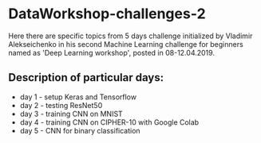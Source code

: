 # DataWorkshop-challenges-2

Here there are specific topics from 5 days challenge initialized by Vladimir Alekseichenko in his second Machine Learning challenge for beginners named as 'Deep Learning workshop', posted in 08-12.04.2019.

## Description of particular days:

   * day 1 - setup Keras and Tensorflow
   * day 2 - testing ResNet50
   * day 3 - training CNN on MNIST
   * day 4 - training CNN on CIPHER-10 with Google Colab
   * day 5 - CNN for binary classification

